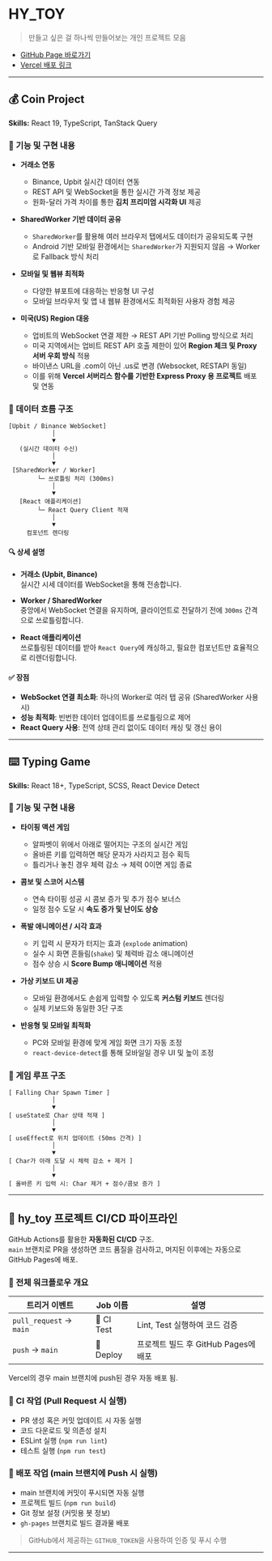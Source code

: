 # HY_TOY

> 만들고 싶은 걸 하나씩 만들어보는 개인 프로젝트 모음

- [GitHub Page 바로가기](https://hakyoonkim2.github.io/hy_toy/)
- [Vercel 배포 링크](https://hy-toy.vercel.app/)

---

## 💰 Coin Project

**Skills:** React 19, TypeScript, TanStack Query

### 🔧 기능 및 구현 내용

- **거래소 연동**

  - Binance, Upbit 실시간 데이터 연동
  - REST API 및 WebSocket을 통한 실시간 가격 정보 제공
  - 원화-달러 가격 차이를 통한 **김치 프리미엄 시각화 UI** 제공

- **SharedWorker 기반 데이터 공유**

  - `SharedWorker`를 활용해 여러 브라우저 탭에서도 데이터가 공유되도록 구현
  - Android 기반 모바일 환경에서는 `SharedWorker`가 지원되지 않음 → Worker로 Fallback 방식 처리

- **모바일 및 웹뷰 최적화**

  - 다양한 뷰포트에 대응하는 반응형 UI 구성
  - 모바일 브라우저 및 앱 내 웹뷰 환경에서도 최적화된 사용자 경험 제공

- **미국(US) Region 대응**
  - 업비트의 WebSocket 연결 제한 → REST API 기반 Polling 방식으로 처리
  - 미국 지역에서는 업비트 REST API 호출 제한이 있어 **Region 체크 및 Proxy 서버 우회 방식** 적용
  - 바이낸스 URL을 .com이 아닌 .us로 변경 (Websocket, RESTAPI 동일)
  - 이를 위해 **Vercel 서버리스 함수를 기반한 Express Proxy 용 프로젝트** 배포 및 연동

### 📡 데이터 흐름 구조

```plaintext
[Upbit / Binance WebSocket]
            │
            ▼
   (실시간 데이터 수신)
            │
            ▼
 [SharedWorker / Worker]
        └─ 쓰로틀링 처리 (300ms)
            │
            ▼
   [React 애플리케이션]
        └─ React Query Client 적재
            │
            ▼
     컴포넌트 렌더링
```

#### 🔍 상세 설명

- **거래소 (Upbit, Binance)**  
  실시간 시세 데이터를 WebSocket을 통해 전송합니다.

- **Worker / SharedWorker**  
  중앙에서 WebSocket 연결을 유지하며, 클라이언트로 전달하기 전에 `300ms` 간격으로 쓰로틀링합니다.

- **React 애플리케이션**  
  쓰로틀링된 데이터를 받아 `React Query`에 캐싱하고, 필요한 컴포넌트만 효율적으로 리렌더링합니다.

#### ✅ 장점

- **WebSocket 연결 최소화**: 하나의 Worker로 여러 탭 공유 (SharedWorker 사용 시)
- **성능 최적화**: 빈번한 데이터 업데이트를 쓰로틀링으로 제어
- **React Query 사용**: 전역 상태 관리 없이도 데이터 캐싱 및 갱신 용이

---

## ⌨️ Typing Game

**Skills:** React 18+, TypeScript, SCSS, React Device Detect

### 🔧 기능 및 구현 내용

- **타이핑 액션 게임**

  - 알파벳이 위에서 아래로 떨어지는 구조의 실시간 게임
  - 올바른 키를 입력하면 해당 문자가 사라지고 점수 획득
  - 틀리거나 놓친 경우 체력 감소 → 체력 0이면 게임 종료

- **콤보 및 스코어 시스템**

  - 연속 타이핑 성공 시 콤보 증가 및 추가 점수 보너스
  - 일정 점수 도달 시 **속도 증가 및 난이도 상승**

- **폭발 애니메이션 / 시각 효과**

  - 키 입력 시 문자가 터지는 효과 (`explode` animation)
  - 실수 시 화면 흔들림(`shake`) 및 체력바 감소 애니메이션
  - 점수 상승 시 **Score Bump 애니메이션** 적용

- **가상 키보드 UI 제공**

  - 모바일 환경에서도 손쉽게 입력할 수 있도록 **커스텀 키보드** 렌더링
  - 실제 키보드와 동일한 3단 구조

- **반응형 및 모바일 최적화**
  - PC와 모바일 환경에 맞게 게임 화면 크기 자동 조정
  - `react-device-detect`를 통해 모바일일 경우 UI 및 높이 조정

### 📡 게임 루프 구조

```plaintext
[ Falling Char Spawn Timer ]
            │
            ▼
[ useState로 Char 상태 적재 ]
            │
            ▼
[ useEffect로 위치 업데이트 (50ms 간격) ]
            │
            ▼
[ Char가 아래 도달 시 체력 감소 + 제거 ]
            │
            ▼
[ 올바른 키 입력 시: Char 제거 + 점수/콤보 증가 ]
```

---

## 🚀 hy_toy 프로젝트 CI/CD 파이프라인

GitHub Actions를 활용한 **자동화된 CI/CD** 구조.  
`main` 브랜치로 PR을 생성하면 코드 품질을 검사하고, 머지된 이후에는 자동으로 GitHub Pages에 배포.

### 🧩 전체 워크플로우 개요

| 트리거 이벤트           | Job 이름   | 설명                                 |
| ----------------------- | ---------- | ------------------------------------ |
| `pull_request` → `main` | 🧪 CI Test | Lint, Test 실행하여 코드 검증        |
| `push` → `main`         | 🚀 Deploy  | 프로젝트 빌드 후 GitHub Pages에 배포 |

Vercel의 경우 main 브랜치에 push된 경우 자동 배포 됨.

### 🧪 CI 작업 (Pull Request 시 실행)

- PR 생성 혹은 커밋 업데이트 시 자동 실행
- 코드 다운로드 및 의존성 설치
- ESLint 실행 (`npm run lint`)
- 테스트 실행 (`npm run test`)

### 🚀 배포 작업 (main 브랜치에 Push 시 실행)

- main 브랜치에 커밋이 푸시되면 자동 실행
- 프로젝트 빌드 (`npm run build`)
- Git 정보 설정 (커밋용 봇 정보)
- `gh-pages` 브랜치로 빌드 결과물 배포

> GitHub에서 제공하는 `GITHUB_TOKEN`을 사용하여 인증 및 푸시 수행

---
